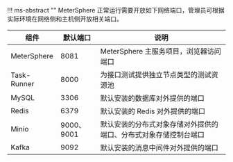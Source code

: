!!! ms-abstract ""
    MeterSphere 正常运行需要开放如下网络端口，管理员可根据实际环境在网络侧和主机侧开放相关端口。

| 组件     | 默认端口     | 说明     |
| -------- |----------| -------- |
| MeterSphere | 8081     | MeterSphere 主服务项目，浏览器访问端口 |
| Task-Runner | 8000 | 为接口测试提供独立节点类型的测试资源池 |
| MySQL | 3306     |  默认安装的数据库对外提供的端口  |
| Redis | 6379     |  默认安装的 Redis 对外提供的端口  |
| Minio | 9000、9001 |  默认安装的分布式对象存储对外提供的端口、分布式对象存储控制台端口  |
| Kafka | 9092     |  默认安装的消息中间件对外提供的端口  |
